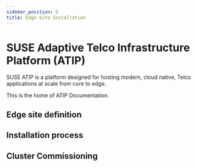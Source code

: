 ```yaml
---
sidebar_position: 5
title: Edge Site Installation
---
```


# SUSE Adaptive Telco Infrastructure Platform (ATIP)

SUSE ATIP is a platform designed for hosting modern, cloud native, Telco applications at scale from core to edge. 

This is the home of ATIP Documentation.

##  Edge site definition
##  Installation process
##  Cluster Commissioning



